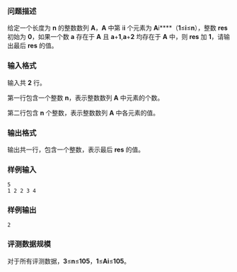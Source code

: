 ### 问题描述

给定一个长度为 **n** 的整数数列 **A**，**A** 中第 i**i** 个元素为 **A**i**​**（**1**≤**i**≤**n**），整数 **res** 初始为 **0**，如果一个数 **a** 存在于 **A** 且 **a**+**1**,**a**+**2** 均存在于 **A** 中，则 **res** 加 **1**，请输出最后 **res** 的值。

### 输入格式

输入共 **2** 行。

第一行包含一个整数 **n**，表示整数数列 **A** 中元素的个数。

第二行包含 **n** 个整数，表示整数数列 **A** 中各元素的值。

### 输出格式

输出共一行，包含一个整数，表示最后 **res** 的值。

### 样例输入

```
5
1 2 2 3 4
```

### 样例输出

```
2
```

### 评测数据规模

对于所有评测数据，**3**≤**n**≤**105**，**1**≤**Ai​**≤**105**。

